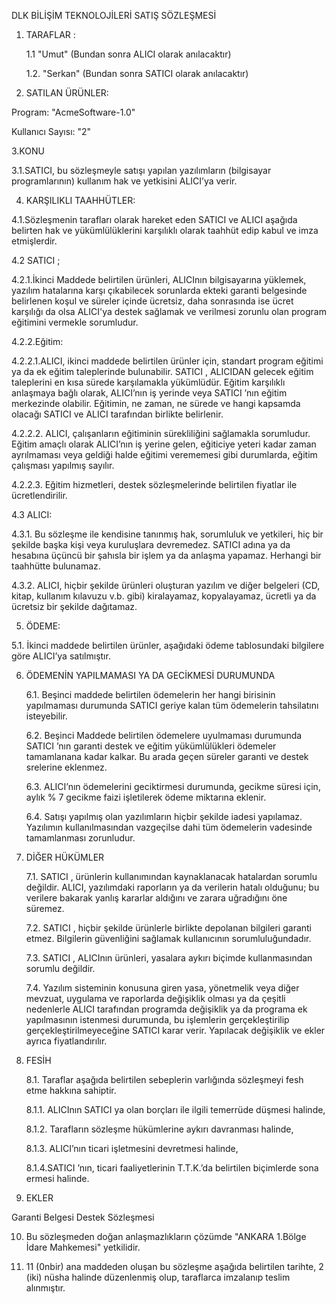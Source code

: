 DLK BİLİŞİM TEKNOLOJİLERİ SATIŞ SÖZLEŞMESİ


1. TARAFLAR :

   1.1  "Umut" (Bundan sonra ALICI olarak anılacaktır)

   1.2. "Serkan"  (Bundan sonra SATICI olarak anılacaktır)

2. SATILAN ÜRÜNLER:

Program: "AcmeSoftware-1.0"          

Kullanıcı Sayısı: "2" 

3.KONU

   3.1.SATICI, bu sözleşmeyle satışı yapılan yazılımların (bilgisayar programlarının) kullanım hak ve yetkisini ALICI’ya verir.


4. KARŞILIKLI TAAHHÜTLER:

4.1.Sözleşmenin tarafları olarak hareket eden SATICI  ve ALICI aşağıda belirten hak ve yükümlülüklerini karşılıklı olarak taahhüt edip kabul ve imza etmişlerdir.

   4.2 SATICI ;

4.2.1.İkinci Maddede belirtilen ürünleri, ALICInın bilgisayarına yüklemek, yazılım hatalarına karşı çıkabilecek sorunlarda ekteki garanti belgesinde belirlenen koşul ve süreler içinde ücretsiz, daha sonrasında ise ücret karşılığı da olsa ALICI'ya destek sağlamak ve verilmesi zorunlu olan program eğitimini vermekle sorumludur.

   4.2.2.Eğitim:

4.2.2.1.ALICI, ikinci maddede belirtilen ürünler için, standart program eğitimi ya da ek eğitim taleplerinde bulunabilir. SATICI , ALICIDAN gelecek eğitim taleplerini en kısa sürede karşılamakla yükümlüdür.  Eğitim karşılıklı anlaşmaya bağlı olarak, ALICI’nın iş yerinde veya SATICI ’nın eğitim merkezinde olabilir. Eğitimin, ne zaman, ne sürede ve hangi kapsamda olacağı SATICI ve ALICI tarafından birlikte belirlenir.

4.2.2.2. ALICI, çalışanların eğitiminin sürekliliğini sağlamakla sorumludur. Eğitim amaçlı olarak ALICI’nın iş yerine gelen, eğiticiye yeteri kadar zaman ayrılmaması veya geldiği halde eğitimi verememesi gibi durumlarda, eğitim çalışması yapılmış sayılır.

4.2.2.3. Eğitim hizmetleri, destek sözleşmelerinde belirtilen fiyatlar ile ücretlendirilir.


   4.3 ALICI:

   4.3.1. Bu sözleşme ile kendisine tanınmış hak, sorumluluk ve yetkileri, hiç bir şekilde başka kişi veya kuruluşlara devremedez. SATICI adına ya da hesabına üçüncü bir şahısla bir işlem ya da anlaşma yapamaz. Herhangi bir taahhütte bulunamaz.

   4.3.2. ALICI, hiçbir şekilde ürünleri oluşturan yazılım ve diğer belgeleri (CD, kitap, kullanım kılavuzu v.b. gibi) kiralayamaz, kopyalayamaz, ücretli ya da ücretsiz bir şekilde dağıtamaz.

 

5. ÖDEME:

5.1. İkinci maddede belirtilen ürünler, aşağıdaki ödeme tablosundaki bilgilere göre ALICI’ya satılmıştır.

6. ÖDEMENİN YAPILMAMASI YA DA GECİKMESİ DURUMUNDA

   6.1. Beşinci maddede belirtilen ödemelerin her hangi birisinin yapılmaması durumunda SATICI  geriye kalan tüm ödemelerin tahsilatını isteyebilir.

   6.2. Beşinci Maddede belirtilen ödemelere uyulmaması durumunda SATICI ’nın garanti destek ve eğitim yükümlülükleri ödemeler tamamlanana kadar kalkar. Bu arada geçen süreler garanti ve destek srelerine eklenmez.

   6.3. ALICI’nın ödemelerini geciktirmesi durumunda, gecikme süresi için, aylık % 7 gecikme faizi işletilerek ödeme miktarına eklenir.

   6.4. Satışı yapılmış olan yazılımların hiçbir şekilde iadesi yapılamaz. Yazılımın kullanılmasından vazgeçilse dahi tüm ödemelerin vadesinde tamamlanması zorunludur.

 

7. DİĞER HÜKÜMLER

   7.1. SATICI , ürünlerin kullanımından kaynaklanacak hatalardan sorumlu değildir. ALICI, yazılımdaki raporların ya da verilerin hatalı olduğunu; bu verilere bakarak yanlış kararlar aldığını ve zarara uğradığını öne süremez.

   7.2. SATICI , hiçbir şekilde ürünlerle birlikte depolanan bilgileri garanti etmez. Bilgilerin güvenliğini sağlamak kullanıcının sorumluluğundadır.

   7.3.  SATICI , ALICInın ürünleri, yasalara aykırı biçimde kullanmasından sorumlu değildir.

   7.4. Yazılım sisteminin konusuna giren yasa, yönetmelik veya diğer mevzuat, uygulama ve raporlarda değişiklik olması ya da çeşitli nedenlerle ALICI tarafından programda değişiklik ya da programa ek yapılmasının istenmesi durumunda, bu işlemlerin gerçekleştirilip gerçekleştirilmeyeceğine SATICI  karar verir.  Yapılacak değişiklik ve ekler ayrıca fiyatlandırılır.

 

8. FESİH

   8.1. Taraflar aşağıda belirtilen sebeplerin varlığında sözleşmeyi fesh etme hakkına sahiptir.

   8.1.1. ALICInın SATICI ya olan borçları ile ilgili temerrüde düşmesi halinde,

   8.1.2. Tarafların sözleşme hükümlerine aykırı davranması halinde,

   8.1.3. ALICI’nın ticari işletmesini devretmesi halinde,

   8.1.4.SATICI ’nın, ticari faaliyetlerinin T.T.K.’da belirtilen biçimlerde sona ermesi halinde.

 

9. EKLER

Garanti Belgesi
Destek Sözleşmesi
 

10. Bu sözleşmeden doğan anlaşmazlıkların çözümde "ANKARA 1.Bölge İdare Mahkemesi" yetkilidir.

 

11. 11 (0nbir) ana maddeden oluşan bu sözleşme aşağıda belirtilen tarihte, 2 (iki) nüsha halinde düzenlenmiş olup, taraflarca imzalanıp teslim alınmıştır.

 

 

